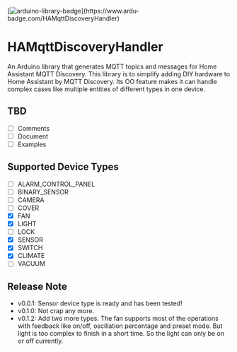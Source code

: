 [![arduino-library-badge](https://www.ardu-badge.com/badge/HAMqttDiscoveryHandler.svg?)](https://www.ardu-badge.com/HAMqttDiscoveryHandler)

# HAMqttDiscoveryHandler

An Arduino library that generates MQTT topics and messages for Home Assistant MQTT Discovery. This library is to simplify adding DIY hardware to Home Assistant by MQTT Discovery. Its OO feature makes it can handle complex cases like multiple entities of different types in one device.

## TBD

- [ ] Comments
- [ ] Document
- [ ] Examples

## Supported Device Types

- [ ] ALARM_CONTROL_PANEL
- [ ] BINARY_SENSOR
- [ ] CAMERA
- [ ] COVER
- [x] FAN
- [x] LIGHT
- [ ] LOCK
- [x] SENSOR
- [x] SWITCH
- [x] CLIMATE
- [ ] VACUUM

## Release Note

* v0.0.1: Sensor device type is ready and has been tested!
* v0.1.0: Not crap any more.
* v0.1.2: Add two more types. The fan supports most of the operations with feedback like on/off, oscillation percentage and preset mode. But light is too complex to finish in a short time. So the light can only be on or off currently.
